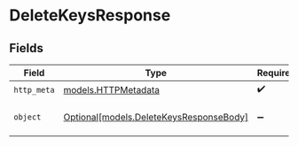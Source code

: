 # DeleteKeysResponse


## Fields

| Field                                                                          | Type                                                                           | Required                                                                       | Description                                                                    |
| ------------------------------------------------------------------------------ | ------------------------------------------------------------------------------ | ------------------------------------------------------------------------------ | ------------------------------------------------------------------------------ |
| `http_meta`                                                                    | [models.HTTPMetadata](../models/httpmetadata.md)                               | :heavy_check_mark:                                                             | N/A                                                                            |
| `object`                                                                       | [Optional[models.DeleteKeysResponseBody]](../models/deletekeysresponsebody.md) | :heavy_minus_sign:                                                             | The keys have been deleted                                                     |